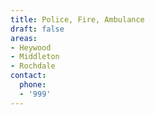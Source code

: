 ```yaml
---
title: Police, Fire, Ambulance
draft: false
areas:
- Heywood
- Middleton
- Rochdale
contact:
  phone:
  - '999'
---
```



